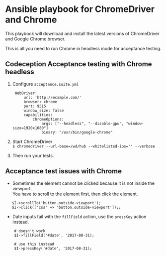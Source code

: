 # Ansible playbook for ChromeDriver and Chrome

This playbook will download and install the latest 
versions of ChromeDriver and Google Chrome browser.

This is all you need to run Chrome in headless mode for acceptance testing.

## Codeception Acceptance testing with Chrome headless
1. Configure `acceptance.suite.yml`
  
        WebDriver:
            url: 'http://ecample.com/'
            browser: chrome
            port: 9515
            window_size: false
            capabilities:
                chromeOptions:
                    args: ["--headless", "--disable-gpu", "window-size=1920x1080"]
                    binary: "/usr/bin/google-chrome"

2. Start ChromeDriver  
`$ chromedriver --url-base=/wd/hub --whitelisted-ips='' --verbose`

3. Then run your tests.  

## Acceptance test issues with Chrome

- Sometimes the element cannot be clicked because it is not inside the viewport.  
   You have to scroll to the element first, then click the element.
```
   $I->scrollTo('button.outside-viewport');
   $I->click(['css' => 'button.outside-viewport']);;
```
- Date inputs fail with the `fillField` action, use the `pressKey` action instead.
```
    # doesn't work  
    $I->fillField('#date', '2017-08-31);  
    
    # use this instead  
    $I->pressKey('#date', '2017-08-31);  
```